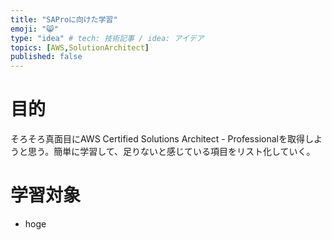 ```yaml
---
title: "SAProに向けた学習"
emoji: "😸"
type: "idea" # tech: 技術記事 / idea: アイデア
topics: [AWS,SolutionArchitect]
published: false
---
```


# 目的
そろそろ真面目にAWS Certified Solutions Architect - Professionalを取得しようと思う。簡単に学習して、足りないと感じている項目をリスト化していく。

# 学習対象
- hoge